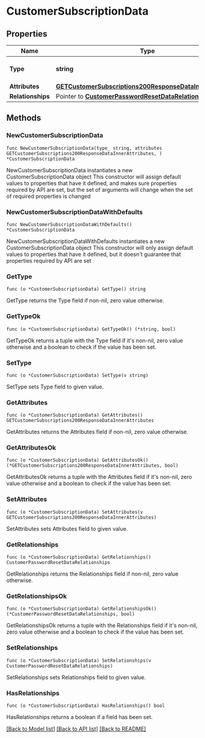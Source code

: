# CustomerSubscriptionData

## Properties

Name | Type | Description | Notes
------------ | ------------- | ------------- | -------------
**Type** | **string** | The resource&#39;s type | 
**Attributes** | [**GETCustomerSubscriptions200ResponseDataInnerAttributes**](GETCustomerSubscriptions200ResponseDataInnerAttributes.md) |  | 
**Relationships** | Pointer to [**CustomerPasswordResetDataRelationships**](CustomerPasswordResetDataRelationships.md) |  | [optional] 

## Methods

### NewCustomerSubscriptionData

`func NewCustomerSubscriptionData(type_ string, attributes GETCustomerSubscriptions200ResponseDataInnerAttributes, ) *CustomerSubscriptionData`

NewCustomerSubscriptionData instantiates a new CustomerSubscriptionData object
This constructor will assign default values to properties that have it defined,
and makes sure properties required by API are set, but the set of arguments
will change when the set of required properties is changed

### NewCustomerSubscriptionDataWithDefaults

`func NewCustomerSubscriptionDataWithDefaults() *CustomerSubscriptionData`

NewCustomerSubscriptionDataWithDefaults instantiates a new CustomerSubscriptionData object
This constructor will only assign default values to properties that have it defined,
but it doesn't guarantee that properties required by API are set

### GetType

`func (o *CustomerSubscriptionData) GetType() string`

GetType returns the Type field if non-nil, zero value otherwise.

### GetTypeOk

`func (o *CustomerSubscriptionData) GetTypeOk() (*string, bool)`

GetTypeOk returns a tuple with the Type field if it's non-nil, zero value otherwise
and a boolean to check if the value has been set.

### SetType

`func (o *CustomerSubscriptionData) SetType(v string)`

SetType sets Type field to given value.


### GetAttributes

`func (o *CustomerSubscriptionData) GetAttributes() GETCustomerSubscriptions200ResponseDataInnerAttributes`

GetAttributes returns the Attributes field if non-nil, zero value otherwise.

### GetAttributesOk

`func (o *CustomerSubscriptionData) GetAttributesOk() (*GETCustomerSubscriptions200ResponseDataInnerAttributes, bool)`

GetAttributesOk returns a tuple with the Attributes field if it's non-nil, zero value otherwise
and a boolean to check if the value has been set.

### SetAttributes

`func (o *CustomerSubscriptionData) SetAttributes(v GETCustomerSubscriptions200ResponseDataInnerAttributes)`

SetAttributes sets Attributes field to given value.


### GetRelationships

`func (o *CustomerSubscriptionData) GetRelationships() CustomerPasswordResetDataRelationships`

GetRelationships returns the Relationships field if non-nil, zero value otherwise.

### GetRelationshipsOk

`func (o *CustomerSubscriptionData) GetRelationshipsOk() (*CustomerPasswordResetDataRelationships, bool)`

GetRelationshipsOk returns a tuple with the Relationships field if it's non-nil, zero value otherwise
and a boolean to check if the value has been set.

### SetRelationships

`func (o *CustomerSubscriptionData) SetRelationships(v CustomerPasswordResetDataRelationships)`

SetRelationships sets Relationships field to given value.

### HasRelationships

`func (o *CustomerSubscriptionData) HasRelationships() bool`

HasRelationships returns a boolean if a field has been set.


[[Back to Model list]](../README.md#documentation-for-models) [[Back to API list]](../README.md#documentation-for-api-endpoints) [[Back to README]](../README.md)


